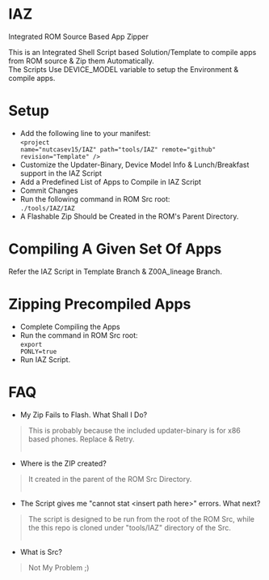 # IAZ
Integrated ROM Source Based App Zipper

This is an Integrated Shell Script based Solution/Template to compile apps from ROM source & Zip them Automatically.<br>
The Scripts Use DEVICE_MODEL variable to setup the Environment & compile apps.<br>

# Setup
- Add the following line to your manifest: <br>
<code>\<project name="nutcasev15/IAZ" path="tools/IAZ" remote="github" revision="Template" /\></code><br>
- Customize the Updater-Binary, Device Model Info & Lunch/Breakfast support in the IAZ Script
- Add a Predefined List of Apps to Compile in IAZ Script
- Commit Changes
- Run the following command in ROM Src root:<br>
<code>./tools/IAZ/IAZ</code>
- A Flashable Zip Should be Created in the ROM's Parent Directory.

# Compiling A Given Set Of Apps
  Refer the IAZ Script in Template Branch & Z00A_lineage Branch.
  
# Zipping Precompiled Apps
  - Complete Compiling the Apps
  - Run the command in ROM Src root:<br>
   <code>export PONLY=true</code>
  - Run IAZ Script.
  
# FAQ

- My Zip Fails to Flash. What Shall I Do?<br>
>This is probably because the included updater-binary is for x86 based phones. Replace & Retry.<br><br>
- Where is the ZIP created?<br>
>It created in the parent of the ROM Src Directory.<br><br>
- The Script gives me "cannot stat \<insert path here\>" errors. What next?<br>
>The script is designed to be run from the root of the ROM Src, while the this repo is cloned under "tools/IAZ" directory of the Src.<br><br>
- What is Src?<br>
>Not My Problem ;)
